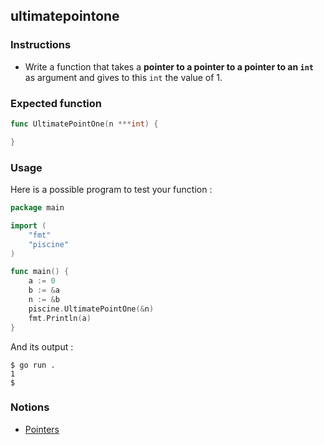 ## ultimatepointone

### Instructions

- Write a function that takes a **pointer to a pointer to a pointer to an `int`** as argument and gives to this `int` the value of 1.

### Expected function

```go
func UltimatePointOne(n ***int) {

}
```

### Usage

Here is a possible program to test your function :

```go
package main

import (
	"fmt"
	"piscine"
)

func main() {
	a := 0
	b := &a
	n := &b
	piscine.UltimatePointOne(&n)
	fmt.Println(a)
}
```

And its output :

```console
$ go run .
1
$
```

### Notions

- [Pointers](https://golang.org/ref/spec#Pointer_types)

